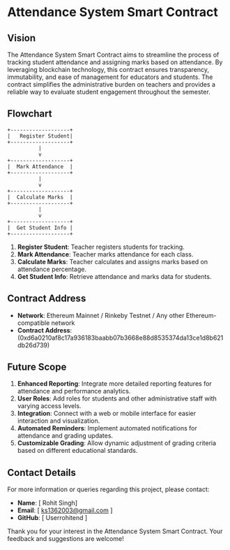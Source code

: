 # Attendance System Smart Contract

## Vision
The Attendance System Smart Contract aims to streamline the process of tracking student attendance and assigning marks based on attendance. By leveraging blockchain technology, this contract ensures transparency, immutability, and ease of management for educators and students. The contract simplifies the administrative burden on teachers and provides a reliable way to evaluate student engagement throughout the semester.

## Flowchart

```plaintext
+-------------------+
|   Register Student|
+-------------------+
          |
          v
+-------------------+
|  Mark Attendance  |
+-------------------+
          |
          v
+-------------------+
|  Calculate Marks  |
+-------------------+
          |
          v
+-------------------+
|  Get Student Info |
+-------------------+
```

1. **Register Student**: Teacher registers students for tracking.
2. **Mark Attendance**: Teacher marks attendance for each class.
3. **Calculate Marks**: Teacher calculates and assigns marks based on attendance percentage.
4. **Get Student Info**: Retrieve attendance and marks data for students.

## Contract Address
- **Network**: Ethereum Mainnet / Rinkeby Testnet / Any other Ethereum-compatible network
- **Contract Address**: (0xd6a0210af8c17a936183baabb07b3668e88d8535374da13ce1d8b621db26d739)

## Future Scope
1. **Enhanced Reporting**: Integrate more detailed reporting features for attendance and performance analytics.
2. **User Roles**: Add roles for students and other administrative staff with varying access levels.
3. **Integration**: Connect with a web or mobile interface for easier interaction and visualization.
4. **Automated Reminders**: Implement automated notifications for attendance and grading updates.
5. **Customizable Grading**: Allow dynamic adjustment of grading criteria based on different educational standards.
   

## Contact Details
For more information or queries regarding this project, please contact:

- **Name**: [ Rohit Singh]
- **Email**: [ ks1362003@gmail.com ]
- **GitHub**: [ Userrohitend ]

Thank you for your interest in the Attendance System Smart Contract. Your feedback and suggestions are welcome!
